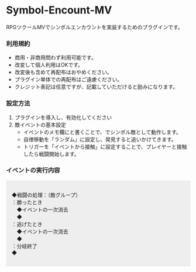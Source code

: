 # Symbol-Encount-MV
<p>RPGツクールMVでシンボルエンカウントを実装するためのプラグインです。</p>

<h3>利用規約</h3>
<ul>
<li>商用・非商用問わず利用可能です。</li>
<li>改変して個人利用はOKです。</li>
<li>改変後も含めて再配布はおやめください。</li>
<li>プラグイン単体での再配布はご遠慮ください。</li>
<li>クレジット表記は任意ですが、記載していただけると励みになります。</li>
</ul>

<h3>設定方法</h3>
<ol>
<li>プラグインを導入し、有効化してください</li>
<li>敵イベントの基本設定
<ul>
<li>イベントのメモ欄に<code><SymbolEnemy></code>と書くことで、でシンボル敵として動作します。</li>
<li>自律移動を「ランダム」に設定し、発見すると追いかけてきます。</li>
<li>トリガーを「イベントから接触」に設定することで、プレイヤーと接触したら戦闘開始します。</li>
</ul>
</li>
</ol>

<h3>イベントの実行内容</h3>
<div style="padding:15px;background:#eee;">
<p>◆戦闘の処理：（敵グループ）<br>：勝ったとき<br>　◆イベントの一次消去<br>　◆<br>：逃げたとき<br>　◆イベントの一次消去<br>　◆<br>：分岐終了<br>◆</p>
</div>
